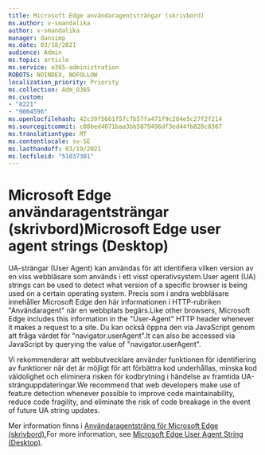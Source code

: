 ```yaml
---
title: Microsoft Edge användaragentsträngar (skrivbord)
ms.author: v-smandalika
author: v-smandalika
manager: dansimp
ms.date: 03/18/2021
audience: Admin
ms.topic: article
ms.service: o365-administration
ROBOTS: NOINDEX, NOFOLLOW
localization_priority: Priority
ms.collection: Adm_O365
ms.custom:
- "8221"
- "9004596"
ms.openlocfilehash: 42c39f5661f57c7b57fa471f9c204e5c27f2f214
ms.sourcegitcommit: c08bed4071baa3bb5879496df3ed44fb828c8367
ms.translationtype: MT
ms.contentlocale: sv-SE
ms.lasthandoff: 03/19/2021
ms.locfileid: "51037301"
---
```

# <a name="microsoft-edge-user-agent-strings-desktop"></a><span data-ttu-id="ff293-102">Microsoft Edge användaragentsträngar (skrivbord)</span><span class="sxs-lookup"><span data-stu-id="ff293-102">Microsoft Edge user agent strings (Desktop)</span></span>

<span data-ttu-id="ff293-103">UA-strängar (User Agent) kan användas för att identifiera vilken version av en viss webbläsare som används i ett visst operativsystem.</span><span class="sxs-lookup"><span data-stu-id="ff293-103">User agent (UA) strings can be used to detect what version of a specific browser is being used on a certain operating system.</span></span> <span data-ttu-id="ff293-104">Precis som i andra webbläsare innehåller Microsoft Edge den här informationen i HTTP-rubriken "Användaragent" när en webbplats begärs.</span><span class="sxs-lookup"><span data-stu-id="ff293-104">Like other browsers, Microsoft Edge includes this information in the "User-Agent" HTTP header whenever it makes a request to a site.</span></span> <span data-ttu-id="ff293-105">Du kan också öppna den via JavaScript genom att fråga värdet för "navigator.userAgent".</span><span class="sxs-lookup"><span data-stu-id="ff293-105">It can also be accessed via JavaScript by querying the value of "navigator.userAgent".</span></span>

<span data-ttu-id="ff293-106">Vi rekommenderar att webbutvecklare använder funktionen för identifiering av funktioner när det är möjligt för att förbättra kod underhållas, minska kod väldolighet och eliminera risken för kodbrytning i händelse av framtida UA-stränguppdateringar.</span><span class="sxs-lookup"><span data-stu-id="ff293-106">We recommend that web developers make use of feature detection whenever possible to improve code maintainability, reduce code fragility, and eliminate the risk of code breakage in the event of future UA string updates.</span></span>

<span data-ttu-id="ff293-107">Mer information finns i [Användaragentsträng för Microsoft Edge (skrivbord).](https://docs.microsoft.com/microsoft-edge/web-platform/user-agent-string)</span><span class="sxs-lookup"><span data-stu-id="ff293-107">For more information, see [Microsoft Edge User Agent String (Desktop)](https://docs.microsoft.com/microsoft-edge/web-platform/user-agent-string).</span></span>

